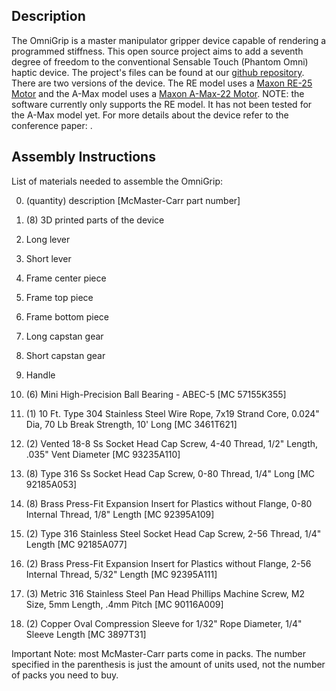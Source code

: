 ## Description
The OmniGrip is a master manipulator gripper device capable of rendering a programmed stiffness. This open source project aims to add a seventh degree of freedom to the conventional Sensable Touch (Phantom Omni) haptic device. The project's files can be found at our [github repository](https://github.com/michaellin/OmniGrip). There are two versions of the device. The RE model uses a [Maxon RE-25 Motor](http://www.engr.ucsb.edu/~mdnip/me170c/datasheets/25mm_Motors.pdf) and the A-Max model uses a [Maxon A-Max-22 Motor](http://www.farnell.com/datasheets/484760.pdf). NOTE: the software currently only supports the RE model. It has not been tested for the A-Max model yet. For more details about the device refer to the conference paper: <link to future paper>.

## Assembly Instructions
List of materials needed to assemble the OmniGrip:

0. (quantity) description [McMaster-Carr part number]

1. (8) 3D printed parts of the device
  1. Long lever
  2. Short lever
  3. Frame center piece
  4. Frame top piece
  5. Frame bottom piece
  6. Long capstan gear
  7. Short capstan gear
  8. Handle
2. (6) Mini High-Precision Ball Bearing - ABEC-5                                                                [MC 57155K355]
3. (1) 10 Ft. Type 304 Stainless Steel Wire Rope, 7x19 Strand Core, 0.024" Dia, 70 Lb Break Strength, 10' Long  [MC 3461T621]
4. (2) Vented 18-8 Ss Socket Head Cap Screw, 4-40 Thread, 1/2" Length, .035" Vent Diameter                      [MC 93235A110]
5. (8) Type 316 Ss Socket Head Cap Screw, 0-80 Thread, 1/4" Long                                                [MC 92185A053]
6. (8) Brass Press-Fit Expansion Insert for Plastics without Flange, 0-80 Internal Thread, 1/8" Length          [MC 92395A109]
7. (2) Type 316 Stainless Steel Socket Head Cap Screw, 2-56 Thread, 1/4" Length                                 [MC 92185A077]
8. (2) Brass Press-Fit Expansion Insert for Plastics without Flange, 2-56 Internal Thread, 5/32" Length         [MC 92395A111]
9. (3) Metric 316 Stainless Steel Pan Head Phillips Machine Screw, M2 Size, 5mm Length, .4mm Pitch              [MC 90116A009]
10. (2) Copper Oval Compression Sleeve for 1/32" Rope Diameter, 1/4" Sleeve Length                              [MC 3897T31]

Important Note: most McMaster-Carr parts come in packs. The number specified in the parenthesis is just the amount of units used, not the number of packs you need to buy.
